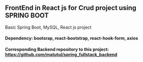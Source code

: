 ## FrontEnd in React js for Crud project using SPRING BOOT
Basic Spring Boot, MySQL, React js project
#### Dependency: bootsrap, react-bootstrap, react-hook-form, axios
#### Corresponding Backend repository to this project: https://github.com/matutul/spring_fullstack_backend